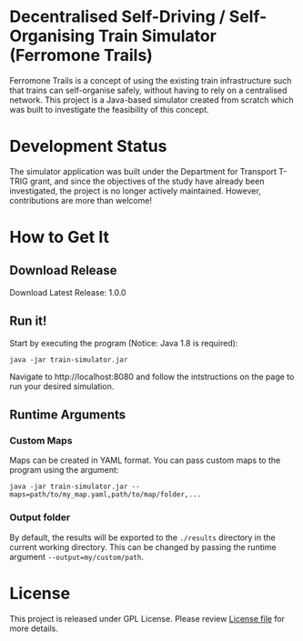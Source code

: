 # Decentralised Self-Driving / Self-Organising Train Simulator (Ferromone Trails)

Ferromone Trails is a concept of using the existing train infrastructure such that trains can self-organise safely, without having to rely on a centralised network. This project is a Java-based simulator created from scratch which was built to investigate the feasibility of this concept.

# Development Status

The simulator application was built under the Department for Transport T-TRIG grant, and since the objectives of the study have already been investigated, the project is no longer actively maintained. However, contributions are more than welcome!

# How to Get It
## Download Release

Download Latest Release: 1.0.0

## Run it!

Start by executing the program (Notice: Java 1.8 is required):

    java -jar train-simulator.jar

Navigate to http://localhost:8080 and follow the intstructions on the page to run your desired simulation.

## Runtime Arguments

### Custom Maps

Maps can be created in YAML format. You can pass custom maps to the program using the argument: 

    java -jar train-simulator.jar --maps=path/to/my_map.yaml,path/to/map/folder,...

### Output folder

By default, the results will be exported to the `./results` directory in the current working directory. This can be changed by passing the runtime argument `--output=my/custom/path`.

# License
This project is released under GPL License. Please review [License file](LICENSE) for more details.
